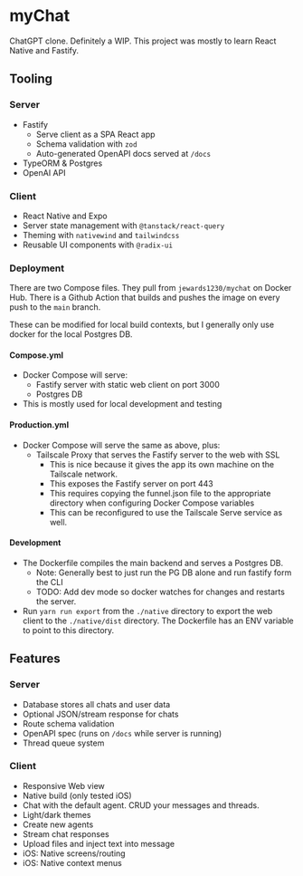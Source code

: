 # myChat

ChatGPT clone. Definitely a WIP. This project was mostly to learn React Native and Fastify.

## Tooling

### Server

- Fastify
  - Serve client as a SPA React app
  - Schema validation with `zod`
  - Auto-generated OpenAPI docs served at `/docs`
- TypeORM & Postgres
- OpenAI API

### Client

- React Native and Expo
- Server state management with `@tanstack/react-query`
- Theming with `nativewind` and `tailwindcss`
- Reusable UI components with `@radix-ui`

### Deployment

There are two Compose files. They pull from `jewards1230/mychat` on Docker Hub. There is a Github Action that builds and pushes the image on every push to the `main` branch. 

These can be modified for local build contexts, but I generally only use docker for the local Postgres DB.

#### Compose.yml

- Docker Compose will serve:
  - Fastify server with static web client on port 3000
  - Postgres DB
- This is mostly used for local development and testing

#### Production.yml

- Docker Compose will serve the same as above, plus:
  - Tailscale Proxy that serves the Fastify server to the web with SSL
    - This is nice because it gives the app its own machine on the Tailscale network.
    - This exposes the Fastify server on port 443
    - This requires copying the funnel.json file to the appropriate directory when configuring Docker Compose variables
    - This can be reconfigured to use the Tailscale Serve service as well.

#### Development

- The Dockerfile compiles the main backend and serves a Postgres DB.
  - Note: Generally best to just run the PG DB alone and run fastify form the CLI
  - TODO: Add dev mode so docker watches for changes and restarts the server.
- Run `yarn run export` from the `./native` directory to export the web client to the `./native/dist` directory. The Dockerfile has an ENV variable to point to this directory.

## Features

### Server

- Database stores all chats and user data
- Optional JSON/stream response for chats
- Route schema validation
- OpenAPI spec (runs on `/docs` while server is running)
- Thread queue system

### Client

- Responsive Web view
- Native build (only tested iOS)
- Chat with the default agent. CRUD your messages and threads.
- Light/dark themes
- Create new agents
- Stream chat responses
- Upload files and inject text into message
- iOS: Native screens/routing
- iOS: Native context menus

